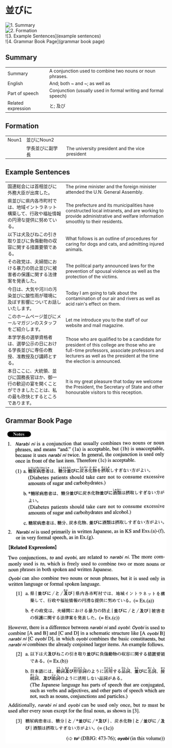 # 並びに

![1. Summary](summary)<br>
![2. Formation](formation)<br>
![3. Example Sentences](example sentences)<br>
![4. Grammar Book Page](grammar book page)<br>


## Summary

<table><tr>   <td>Summary</td>   <td>A conjunction used to combine two nouns or noun phrases.</td></tr><tr>   <td>English</td>   <td>And; both ~ and ~; as well as</td></tr><tr>   <td>Part of speech</td>   <td>Conjunction (usually used in formal writing and formal speech)</td></tr><tr>   <td>Related expression</td>   <td>と; 及び</td></tr></table>

## Formation

<table class="table"><tbody><tr class="tr head"><td class="td"><span class="bold">Noun<span class="subscript">1</span></span></td><td class="td"><span class="concept">並びに</span><span>Noun<span class="subscript">2</span></span></td><td class="td"></td></tr><tr class="tr"><td class="td"></td><td class="td"><span>学長</span><span class="concept">並びに</span><span>副学長</span></td><td class="td"><span>The university president and the vice president</span></td></tr></tbody></table>

## Example Sentences

<table><tr>   <td>国連総会には首相並びに外務大臣が出席した。</td>   <td>The prime minister and the foreign minister attended the U.N. General Assembly.</td></tr><tr>   <td>県並びに県内各市町村では、地域イントラネット構築して、行政や福祉情報の円滑な提供に努めている。</td>   <td>The prefecture and its municipalities have constructed local intranets, and are working to provide administrative and welfare information smoothly to their residents.</td></tr><tr>   <td>以下は犬及びねこの引き取り並びに負傷動物の収容に関する措置要領である。</td>   <td>What follows is an outline of procedures for caring for dogs and cats, and admitting injured animals.</td></tr><tr>   <td>その政党は、夫婦間における暴力の防止並びに被害者の保護に関する法律案を発表した。</td>   <td>The political party announced laws for the prevention of spousal violence as well as the protection of the victims.</td></tr><tr>   <td>今日は、大気や河川の汚染並びに酸性雨が環境に及ぼす影響についてお話しいたします。</td>   <td>Today I am going to talk about the contamination of our air and rivers as well as acid rain's effect on them.</td></tr><tr>   <td>このホームページ並びにメールマガジンのスタッフをご紹介します。</td>   <td>Let me introduce you to the staff of our website and mail magazine.</td></tr><tr>   <td>本学学長の選挙資格者は、選挙公示の日における学長並びに専任の教授、准教授及び講師とする。</td>   <td>Those who are qualiﬁed to be a candidate for president of this college are those who are full-time professors, associate professors and lecturers as well as the president at the time the election is announced.</td></tr><tr>   <td>本日ここに、大統領、並びに国務長官ほか、御一行の歓迎の宴を開くことができましたことは、私の最も欣快とするところであります。</td>   <td>It is my great pleasure that today we welcome the President, the Secretary of State and other honourable visitors to this reception.</td></tr></table>

## Grammar Book Page

![](../img/Advanced並びに.png)

